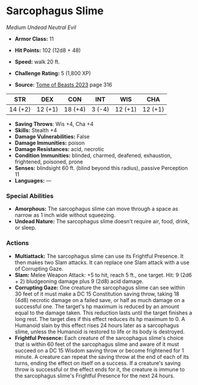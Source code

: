 # Sarcophagus Slime

*Medium* *Undead* *Neutral Evil*

- **Armor Class:** 11
- **Hit Points:** 102 (12d8 + 48)
- **Speed:** walk 20 ft.

- **Challenge Rating:** 5 (1,800 XP)
- **Source:** [Tome of Beasts 2023](https://koboldpress.com/kpstore/product/tome-of-beasts-1-2023-edition/) page 316

| STR | DEX | CON | INT | WIS | CHA |
| --- | --- | --- | --- | --- | --- |
| 14 (+2) | 12 (+1) | 18 (+4) | 3 (-4) | 12 (+1) | 12 (+1) |

- **Saving Throws**: Wis +4, Cha +4
- **Skills:** Stealth +4
- **Damage Vulnerabilities:** False
- **Damage Immunities:** poison
- **Damage Resistances:** acid, necrotic
- **Condition Immunities:** blinded, charmed, deafened, exhaustion, frightened, poisoned, prone
- **Senses:** blindsight 60 ft. (blind beyond this radius), passive Perception 11
- **Languages:** —

### Special Abilities

- **Amorphous:** The sarcophagus slime can move through a space as narrow as 1 inch wide without squeezing.
- **Undead Nature:** The sarcophagus slime doesn't require air, food, drink, or sleep.

### Actions

- **Multiattack:** The sarcophagus slime can use its Frightful Presence. It then makes two Slam attacks. It can replace one Slam attack with a use of Corrupting Gaze.
- **Slam:** Melee Weapon Attack: +5 to hit, reach 5 ft., one target. Hit: 9 (2d6 + 2) bludgeoning damage plus 9 (2d8) acid damage.
- **Corrupting Gaze:** One creature the sarcophagus slime can see within 30 feet of it must make a DC 15 Constitution saving throw, taking 18 (4d8) necrotic damage on a failed save, or half as much damage on a successful one. The target's hp maximum is reduced by an amount equal to the damage taken. This reduction lasts until the target finishes a long rest. The target dies if this effect reduces its hp maximum to 0. A Humanoid slain by this effect rises 24 hours later as a sarcophagus slime, unless the Humanoid is restored to life or its body is destroyed.
- **Frightful Presence:** Each creature of the sarcophagus slime's choice that is within 60 feet of the sarcophagus slime and aware of it must succeed on a DC 15 Wisdom saving throw or become frightened for 1 minute. A creature can repeat the saving throw at the end of each of its turns, ending the effect on itself on a success. If a creature's saving throw is successful or the effect ends for it, the creature is immune to the sarcophagus slime's Frightful Presence for the next 24 hours.
